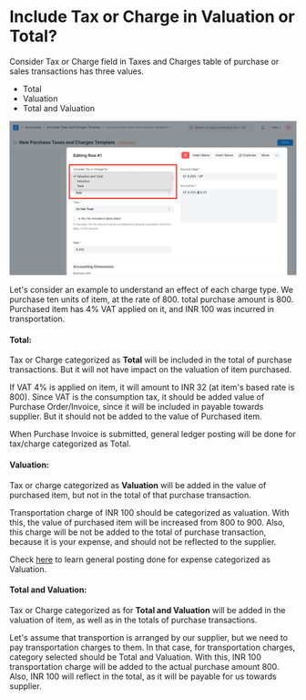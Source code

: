 
# Include Tax or Charge in Valuation or Total?


Consider Tax or Charge field in Taxes and Charges table of purchase or sales transactions has three values.


* Total
* Valuation
* Total and Valuation


![Valuation And Total](/files/valuation-and-total.png)


Let's consider an example to understand an effect of each charge type. We purchase ten units of item, at the rate of 800. total purchase amount is 800. Purchased item has 4% VAT applied on it, and INR 100 was incurred in transportation.


#### Total:


Tax or Charge categorized as **Total** will be included in the total of purchase transactions. But it will not have impact on the valuation of item purchased.


If VAT 4% is applied on item, it will amount to INR 32 (at item's based rate is 800). Since VAT is the consumption tax, it should be added value of Purchase Order/Invoice, since it will be included in payable towards supplier. But it should not be added to the value of Purchased item.


When Purchase Invoice is submitted, general ledger posting will be done for tax/charge categorized as Total.


#### Valuation:


Tax or charge categorized as **Valuation** will be added in the value of purchased item, but not in the total of that purchase transaction.


Transportation charge of INR 100 should be categorized as valuation. With this, the value of purchased item will be increased from 800 to 900. Also, this charge will be not be added to the total of purchase transaction, because it is your expense, and should not be reflected to the supplier.


Check [here](/docs/v13/user/manual/en/stock/perpetual-inventory) to learn general posting done for expense categorized as Valuation.


#### Total and Valuation:


Tax or Charge categorized as for **Total and Valuation** will be added in the valuation of item, as well as in the totals of purchase transactions.


Let's assume that transportion is arranged by our supplier, but we need to pay transportation charges to them. In that case, for transportation charges, category selected should be Total and Valuation. With this, INR 100 transportation charge will be added to the actual purchase amount 800. Also, INR 100 will reflect in the total, as it will be payable for us towards supplier.


